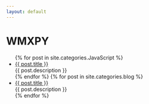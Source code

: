 ```yaml
---
layout: default
---
```


<body>
  <div class="index-wrapper">
    <div class="aside">
      <div class="info-card">
        <h1>WMXPY</h1>
      </div>
      <div id="particles-js"></div>
    </div>
    <div class="index-content">
      <ul class="artical-list">
        {% for post in site.categories.JavaScript %}
        <li>
          <a href="{{ post.url }}" class="title">{{ post.title }}</a>
          <div class="title-desc">{{ post.description }}</div>
        </li>
        {% endfor %}
        {% for post in site.categories.blog %}
        <li>
          <a href="{{ post.url }}" class="title">{{ post.title }}</a>
          <div class="title-desc">{{ post.description }}</div>
        </li>
        {% endfor %}
      </ul>
    </div>

  </div>
</body>
